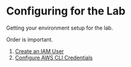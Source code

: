 # Configuring for the Lab
Getting your environment setup for the lab.

Order is important.

1. [Create an IAM User](./iam.md)
2. [Configure AWS CLI Credentials](./cli.md)
<!--stackedit_data:
eyJoaXN0b3J5IjpbNjcyNTczMjQ5LDkyNzY5ODE3OV19
-->